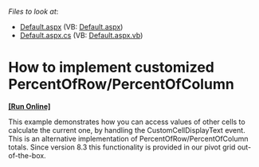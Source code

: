 <!-- default file list -->
*Files to look at*:

* [Default.aspx](./CS/Default.aspx) (VB: [Default.aspx](./VB/Default.aspx))
* [Default.aspx.cs](./CS/Default.aspx.cs) (VB: [Default.aspx.vb](./VB/Default.aspx.vb))
<!-- default file list end -->
# How to implement customized PercentOfRow/PercentOfColumn
<!-- run online -->
**[[Run Online]](https://codecentral.devexpress.com/e1108/)**
<!-- run online end -->


<p>This example demonstrates how you can access values of other cells to calculate the current one, by handling the CustomCellDisplayText event. This is an alternative implementation of PercentOfRow/PercentOfColumn totals. Since version 8.3 this functionality is provided in our pivot grid out-of-the-box.</p>

<br/>


